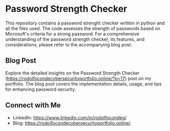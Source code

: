 # Password Strength Checker

This repository contains a password strenght checker written in python and all the files used. The code assesses the strength of passwords based on Microsoft's criteria for a strong password. 
For a comprehensive understanding of the password strength checker, its features, and considerations, please refer to the accompanying blog post.

## Blog Post

Explore the detailed insights on the Password Strength Checker (https://rodolfocondecybersecurityportfolio.online/?p=17) post on my portfolio. 
The blog post covers the implementation details, usage, and tips for enhancing password security.

## Connect with Me

- LinkedIn: https://www.linkedin.com/in/rodolfocondeg/
- Blog: https://rodolfocondecybersecurityportfolio.online/

